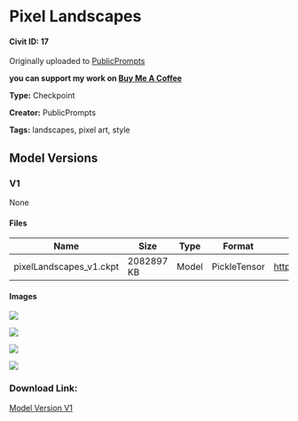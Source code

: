 # Pixel Landscapes

#### Civit ID: 17

<p>Originally uploaded to <a rel="ugc" href="http://publicprompts.art/">PublicPrompts</a></p><p><strong>you can support my work on </strong><a target="_blank" rel="ugc" href="https://www.buymeacoffee.com/PublicPrompts"><strong>Buy Me A Coffee</strong></a></p>

**Type:** Checkpoint

**Creator:** PublicPrompts

**Tags:** landscapes, pixel art, style

## Model Versions

### V1

None

#### Files

| Name | Size | Type | Format | Download Url | AutoV1 | AutoV2 | SHA256 | CRC32 | BLAKE3 |
| --- | --- | --- | --- | --- | --- | --- | --- | --- | --- |
| pixelLandscapes_v1.ckpt | 2082897 KB | Model | PickleTensor | https://civitai.com/api/download/models/17 | A2A802B2 | FCEC7694F6 | FCEC7694F685153AA850F622F090411BB5E789E1E6D3BD618DCE8F37581D3F3C | 0C6EE947 | 1CF1C79B8B06DB874184DFBCEEAEA014D8CF81446024EDA1ECEBC735AC38DCBA |

#### Images

<p><img src="https://image.civitai.com/xG1nkqKTMzGDvpLrqFT7WA/d6d44ce1-1c6b-41c0-a9ed-dfbeb47d0a00/width=450/272.jpeg" /></p>

<p><img src="https://image.civitai.com/xG1nkqKTMzGDvpLrqFT7WA/2df1802b-4833-4da1-49d1-454dd21c6d00/width=450/271.jpeg" /></p>

<p><img src="https://image.civitai.com/xG1nkqKTMzGDvpLrqFT7WA/034e1424-f497-44c5-4a75-e611cffd4900/width=450/270.jpeg" /></p>

<p><img src="https://image.civitai.com/xG1nkqKTMzGDvpLrqFT7WA/89d6716a-0f5e-468a-b1a3-91de57347a00/width=450/269.jpeg" /></p>

### Download Link:

[Model Version V1](https://civitai.com/api/download/models/17)

